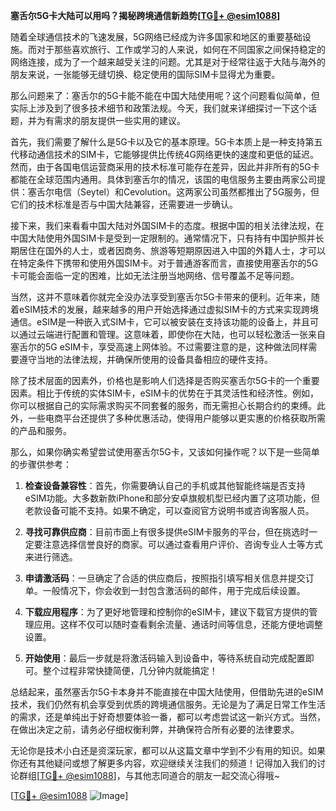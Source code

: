 **塞舌尔5G卡大陆可以用吗？揭秘跨境通信新趋势[[TG💪+ @esim1088](https://t.me/s/esim1088)]**

随着全球通信技术的飞速发展，5G网络已经成为许多国家和地区的重要基础设施。而对于那些喜欢旅行、工作或学习的人来说，如何在不同国家之间保持稳定的网络连接，成为了一个越来越受关注的问题。尤其是对于经常往返于大陆与海外的朋友来说，一张能够无缝切换、稳定使用的国际SIM卡显得尤为重要。

那么问题来了：塞舌尔的5G卡能不能在中国大陆使用呢？这个问题看似简单，但实际上涉及到了很多技术细节和政策法规。今天，我们就来详细探讨一下这个话题，并为有需求的朋友提供一些实用的建议。

首先，我们需要了解什么是5G卡以及它的基本原理。5G卡本质上是一种支持第五代移动通信技术的SIM卡，它能够提供比传统4G网络更快的速度和更低的延迟。然而，由于各国电信运营商采用的技术标准可能存在差异，因此并非所有的5G卡都能在全球范围内通用。具体到塞舌尔的情况，该国的电信服务主要由两家公司提供：塞舌尔电信（Seytel）和Cevolution。这两家公司虽然都推出了5G服务，但它们的技术标准是否与中国大陆兼容，还需要进一步确认。

接下来，我们来看看中国大陆对外国SIM卡的态度。根据中国的相关法律法规，在中国大陆使用外国SIM卡是受到一定限制的。通常情况下，只有持有中国护照并长期居住在国外的人士，或者因商务、旅游等短期原因进入中国的外籍人士，才可以在特定条件下携带和使用外国SIM卡。对于普通游客而言，直接使用塞舌尔的5G卡可能会面临一定的困难，比如无法注册当地网络、信号覆盖不足等问题。

当然，这并不意味着你就完全没办法享受到塞舌尔5G卡带来的便利。近年来，随着eSIM技术的发展，越来越多的用户开始选择通过虚拟SIM卡的方式来实现跨境通信。eSIM是一种嵌入式SIM卡，它可以被安装在支持该功能的设备上，并且可以通过云端进行配置和管理。这意味着，即使你在大陆，也可以轻松激活一张来自塞舌尔的5G eSIM卡，享受高速上网体验。不过需要注意的是，这种做法同样需要遵守当地的法律法规，并确保所使用的设备具备相应的硬件支持。

除了技术层面的因素外，价格也是影响人们选择是否购买塞舌尔5G卡的一个重要因素。相比于传统的实体SIM卡，eSIM卡的优势在于其灵活性和经济性。例如，你可以根据自己的实际需求购买不同套餐的服务，而无需担心长期合约的束缚。此外，一些电商平台还提供了多种优惠活动，使得用户能够以更实惠的价格获取所需的产品和服务。

那么，如果你确实希望尝试使用塞舌尔5G卡，又该如何操作呢？以下是一些简单的步骤供参考：

1. **检查设备兼容性**：首先，你需要确认自己的手机或其他智能终端是否支持eSIM功能。大多数新款iPhone和部分安卓旗舰机型已经内置了这项功能，但老款设备可能不支持。如果不确定，可以查阅官方说明书或咨询客服人员。

2. **寻找可靠供应商**：目前市面上有很多提供eSIM卡服务的平台，但在挑选时一定要注意选择信誉良好的商家。可以通过查看用户评价、咨询专业人士等方式来进行筛选。

3. **申请激活码**：一旦确定了合适的供应商后，按照指引填写相关信息并提交订单。一般情况下，你会收到一封包含激活码的邮件，用于完成后续设置。

4. **下载应用程序**：为了更好地管理和控制你的eSIM卡，建议下载官方提供的管理应用。这样不仅可以随时查看剩余流量、通话时间等信息，还能方便地调整设置。

5. **开始使用**：最后一步就是将激活码输入到设备中，等待系统自动完成配置即可。整个过程非常快捷简便，几分钟内就能搞定！

总结起来，虽然塞舌尔5G卡本身并不能直接在中国大陆使用，但借助先进的eSIM技术，我们仍然有机会享受到优质的跨境通信服务。无论是为了满足日常工作生活的需求，还是单纯出于好奇想要体验一番，都可以考虑尝试这一新兴方式。当然，在做出决定之前，请务必仔细权衡利弊，并确保符合所有必要的法律要求。

无论你是技术小白还是资深玩家，都可以从这篇文章中学到不少有用的知识。如果你还有其他疑问或想了解更多内容，欢迎继续关注我们的频道！记得加入我们的讨论群组[[TG💪+ @esim1088](https://t.me/s/esim1088)]，与其他志同道合的朋友一起交流心得哦~

[[TG💪+ @esim1088](https://t.me/s/esim1088) ![Image](https://i.postimg.cc/4NQfJmqS/Snipaste-2025-05-13-00-14-12.png)]